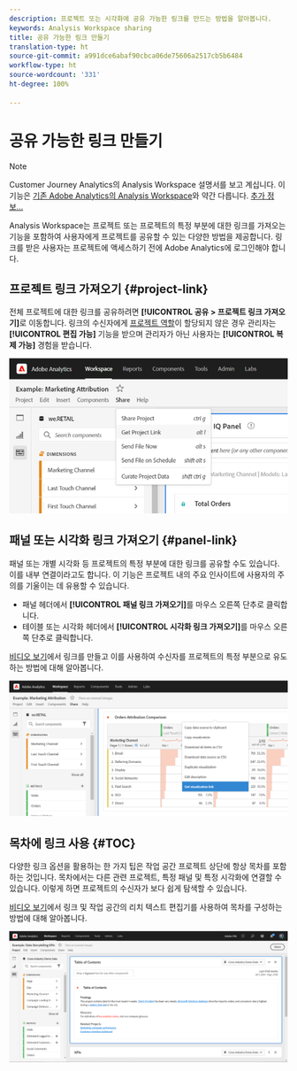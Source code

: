 ```yaml
---
description: 프로젝트 또는 시각화에 공유 가능한 링크를 만드는 방법을 알아봅니다.
keywords: Analysis Workspace sharing
title: 공유 가능한 링크 만들기
translation-type: ht
source-git-commit: a991dce6abaf90cbca06de75606a2517cb5b6484
workflow-type: ht
source-wordcount: '331'
ht-degree: 100%

---
```



# 공유 가능한 링크 만들기

>[!NOTE]
>
>Customer Journey Analytics의 Analysis Workspace 설명서를 보고 계십니다. 이 기능은 [기존 Adobe Analytics의 Analysis Workspace](https://docs.adobe.com/content/help/ko-KR/analytics/analyze/analysis-workspace/home.html)와 약간 다릅니다. [추가 정보...](/help/getting-started/cja-aa.md)

Analysis Workspace는 프로젝트 또는 프로젝트의 특정 부분에 대한 링크를 가져오는 기능을 포함하여 사용자에게 프로젝트를 공유할 수 있는 다양한 방법을 제공합니다. 링크를 받은 사용자는 프로젝트에 액세스하기 전에 Adobe Analytics에 로그인해야 합니다.

## 프로젝트 링크 가져오기 {#project-link}

전체 프로젝트에 대한 링크를 공유하려면 **[!UICONTROL 공유 > 프로젝트 링크 가져오기]**&#x200B;로 이동합니다. 링크의 수신자에게 [프로젝트 역할](https://docs.adobe.com/content/help/ko-KR/analytics/analyze/analysis-workspace/curate-share/share-projects.html)이 할당되지 않은 경우 관리자는 **[!UICONTROL 편집 가능]** 기능을 받으며 관리자가 아닌 사용자는 **[!UICONTROL 복제 가능]** 경험을 받습니다.

![](assets/get-project-link.png)

## 패널 또는 시각화 링크 가져오기 {#panel-link}

패널 또는 개별 시각화 등 프로젝트의 특정 부분에 대한 링크를 공유할 수도 있습니다. 이를 내부 연결이라고도 합니다. 이 기능은 프로젝트 내의 주요 인사이트에 사용자의 주의를 기울이는 데 유용할 수 있습니다.

* 패널 헤더에서 **[!UICONTROL 패널 링크 가져오기]**&#x200B;를 마우스 오른쪽 단추로 클릭합니다.
* 테이블 또는 시각화 헤더에서 **[!UICONTROL 시각화 링크 가져오기]**&#x200B;를 마우스 오른쪽 단추로 클릭합니다.

[비디오 보기](https://docs.adobe.com/content/help/en/analytics-learn/tutorials/analysis-workspace/visualizations/intra-linking-in-analysis-workspace.html)에서 링크를 만들고 이를 사용하여 수신자를 프로젝트의 특정 부분으로 유도하는 방법에 대해 알아봅니다.

![](assets/get-viz-link.png)

## 목차에 링크 사용 {#TOC}

다양한 링크 옵션을 활용하는 한 가지 팁은 작업 공간 프로젝트 상단에 항상 목차를 포함하는 것입니다. 목차에서는 다른 관련 프로젝트, 특정 패널 및 특정 시각화에 연결할 수 있습니다. 이렇게 하면 프로젝트의 수신자가 보다 쉽게 탐색할 수 있습니다.

[비디오 보기](https://docs.adobe.com/content/help/en/analytics-learn/tutorials/analysis-workspace/navigating-workspace-projects/create-a-toc-in-analysis-workspace.html)에서 링크 및 작업 공간의 리치 텍스트 편집기를 사용하여 목차를 구성하는 방법에 대해 알아봅니다.

![](assets/toc.png)